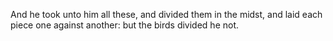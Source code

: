 And he took unto him all these, and divided them in the midst, and laid each piece one against another: but the birds divided he not.

